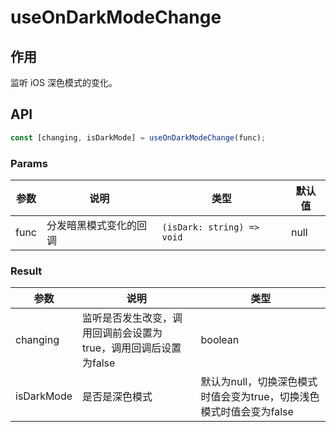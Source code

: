 # useOnDarkModeChange

## 作用
监听 iOS 深色模式的变化。

## API

``` typescript
const [changing, isDarkMode] = useOnDarkModeChange(func);
```

### Params

| 参数       | 说明               | 类型                             | 默认值   |
| --------- | ------------------ | ------------------------------- | ------- |
| func      | 分发暗黑模式变化的回调 | `(isDark: string) => void`      |  null   |

### Result
| 参数       | 说明               | 类型                             |
| --------- | ------------------ | ------------------------------- |
| changing  | 监听是否发生改变，调用回调前会设置为true，调用回调后设置为false | boolean |
| isDarkMode  | 是否是深色模式 | 默认为null，切换深色模式时值会变为true，切换浅色模式时值会变为false |